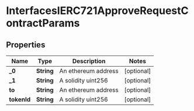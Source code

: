 

# InterfacesIERC721ApproveRequestContractParams


## Properties

| Name | Type | Description | Notes |
|------------ | ------------- | ------------- | -------------|
|**_0** | **String** | An ethereum address |  [optional] |
|**_1** | **String** | A solidity uint256 |  [optional] |
|**to** | **String** | An ethereum address |  [optional] |
|**tokenId** | **String** | A solidity uint256 |  [optional] |



